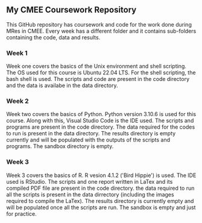 ## My CMEE Coursework Repository

This GitHub repository has coursework and code for the work done during MRes in CMEE. Every week has a different folder and it contains sub-folders containing the code, data and results. 

### Week 1
Week one covers the basics of the Unix environment and shell scripting. The OS used for this course is Ubuntu 22.04 LTS. For the shell scripting, the bash shell is used. The scripts and code are present in the code directory and the data is availabe in the data directory.

### Week 2
Week two covers the basics of Python. Python version 3.10.6 is used for this course. Along with this, Visual Studio Code is the IDE used. The scripts and programs are present in the code directory. The data required for the codes to run is present in the data directory. The results directory is empty currently and will be populated with the outputs of the scripts and programs. The sandbox directory is empty. 

### Week 3
Week 3 covers the basics of R. R vesion 4.1.2 ('Bird Hippie') is used. The IDE used is RStudio. The scripts and one report written in LaTex and its compiled PDF file are present in the code directory. the data required to run all the scripts is present in the data dirrectory (including the images required to compile the LaTex). The results directory is currently empty and will be populated once all the scripts are run. The sandbox is empty and just for practice. 